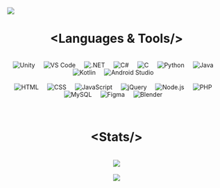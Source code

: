 
<h1 text-align="center"><img src="https://readme-typing-svg.demolab.com/?lines=Hello my name is Effozza!"></h1>


<h1 align="center"> &lt;Languages & Tools/&gt; </h1>
<br/>

<div align="center">
    <img src="http://skillicons.dev/icons?i=unity" title="Unity"/>&nbsp;&nbsp;&nbsp;&nbsp;
    <img src="http://skillicons.dev/icons?i=vscode" title="VS Code"/>&nbsp;&nbsp;&nbsp;&nbsp;
    <img src="http://skillicons.dev/icons?i=dotnet" title=".NET" />&nbsp;&nbsp;&nbsp;&nbsp;
    <img src="http://skillicons.dev/icons?i=cs" title="C#"/>&nbsp;&nbsp;&nbsp;&nbsp;
    <img src="http://skillicons.dev/icons?i=c" title="C"/>&nbsp;&nbsp;&nbsp;&nbsp;
    <img src="http://skillicons.dev/icons?i=python" title="Python"/>&nbsp;&nbsp;&nbsp;&nbsp;
    <img src="http://skillicons.dev/icons?i=java" title="Java"/>&nbsp;&nbsp;&nbsp;&nbsp;
    <img src="http://skillicons.dev/icons?i=kotlin" title="Kotlin"/>&nbsp;&nbsp;&nbsp;&nbsp;
    <img src="http://skillicons.dev/icons?i=androidstudio" title="Android Studio"/>&nbsp;&nbsp;&nbsp;&nbsp;
    <br>
    <br>
    <img src="http://skillicons.dev/icons?i=html" title="HTML"/>&nbsp;&nbsp;&nbsp;&nbsp;
    <img src="http://skillicons.dev/icons?i=css" title="CSS"/>&nbsp;&nbsp;&nbsp;&nbsp;
    <img src="http://skillicons.dev/icons?i=javascript" title="JavaScript"/>&nbsp;&nbsp;&nbsp;&nbsp;
    <img src="http://skillicons.dev/icons?i=jquery" title="jQuery"/>&nbsp;&nbsp;&nbsp;&nbsp;
    <img src="http://skillicons.dev/icons?i=nodejs" title="Node.js"/>&nbsp;&nbsp;&nbsp;&nbsp;
    <img src="http://skillicons.dev/icons?i=php" title="PHP"/>&nbsp;&nbsp;&nbsp;&nbsp;
    <img src="http://skillicons.dev/icons?i=mysql" title="MySQL"/>&nbsp;&nbsp;&nbsp;&nbsp;
    <img src="http://skillicons.dev/icons?i=figma" title="Figma"/>&nbsp;&nbsp;&nbsp;&nbsp;
    <img src="http://skillicons.dev/icons?i=blender" title="Blender"/>&nbsp;&nbsp;&nbsp;&nbsp;
</div><br><br>


<h1 align="center"> &lt;Stats/&gt; </h1>
<br/>
<div align="center">
    <img src="https://github-readme-stats.vercel.app/api?username=dinoefendic26&theme=react&show_icons=true&hide_border=false&count_private=true">
    <!--<img src="https://github-readme-stats.vercel.app/api/top-langs/?username=dinoefendic26&theme=react&show_icons=true&hide_border=false&layout=compact" width="200">-->
    <br><br>
    <img src="https://github-readme-streak-stats.herokuapp.com/?user=dinoefendic26&theme=react&hide_border=false">
</div>
